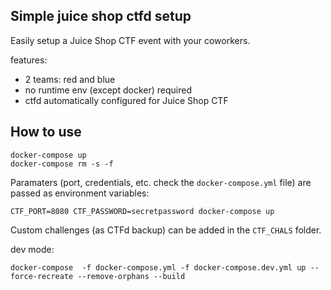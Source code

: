 Simple juice shop ctfd setup
----------------------------

Easily setup a Juice Shop CTF event with your coworkers.

features:
- 2 teams: red and blue
- no runtime env (except docker) required
- ctfd automatically configured for Juice Shop CTF

## How to use

```shell
docker-compose up
docker-compose rm -s -f
```

Paramaters (port, credentials, etc. check the `docker-compose.yml` file) are passed as environment variables: 
```shell
CTF_PORT=8080 CTF_PASSWORD=secretpassword docker-compose up
```

Custom challenges (as CTFd backup) can be added in the `CTF_CHALS` folder.


dev mode:

```shell
docker-compose  -f docker-compose.yml -f docker-compose.dev.yml up --force-recreate --remove-orphans --build
```

